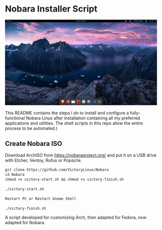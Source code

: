 # Nobara Installer Script

<img src="https://github.com/VictoryLinux/VictoryNobara/blob/main/VictoryNobara.png" />

This README contains the steps I do to install and configure a fully-functional Nobara Linux after installation containing all my preferred applications and utilities. The shell scripts in this repo allow the entire process to be automated.)

## Create Nobara ISO

Download ArchISO from https://nobaraproject.org/ and put it on a USB drive with Etcher, Ventoy, Rufus or Popsicle.

```
git clone https://github.com/VictoryLinux/Nobara
cd Nobara
chmod +x victory-start.sh && chmod +x victory-finish.sh

./victory-start.sh

Restart PC or Restart Gnome Shell

./victory-finish.sh

```

A script developed for customizing Arch, then adapted for Fedora, now adapted for Nobara.
